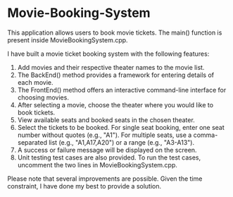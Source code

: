 # Movie-Booking-System

This application allows users to book movie tickets. The main() function is present inside MovieBookingSystem.cpp.

I have built a movie ticket booking system with the following features:

1. Add movies and their respective theater names to the movie list.
2. The BackEnd() method provides a framework for entering details of each movie.
3. The FrontEnd() method offers an interactive command-line interface for choosing movies.
4. After selecting a movie, choose the theater where you would like to book tickets.
5. View available seats and booked seats in the chosen theater.
6. Select the tickets to be booked. For single seat booking, enter one seat number without quotes (e.g., "A1"). For multiple seats, use a comma-separated list (e.g., "A1,A17,A20") or a range (e.g., "A3-A13").
7. A success or failure message will be displayed on the screen.
8. Unit testing test cases are also provided. To run the test cases, uncomment the two lines in MovieBookingSystem.cpp.

Please note that several improvements are possible. Given the time constraint, I have done my best to provide a solution.
